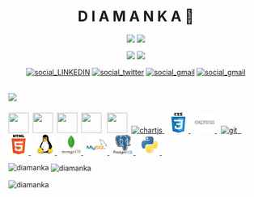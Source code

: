 <h1 align="center">D I A M A N K A 🐼 </h1>
<p align="center">
<img src="https://img.shields.io/badge/Full%20stack-Developper-green?style=for-the-badge&logo=love&logoColor=GREEN">
<img src="https://img.shields.io/badge/software-engineer-ffc300?style=for-the-badge">
<!-- <img src="https://img.shields.io/badge/IN%20SWEET-CONTINENT%20OF%20AFRICA-crimson?style=for-the-badge"> -->
</p>
 <p align="center"> 
  <img src="https://img.shields.io/badge/Visit-count-crimson?style=for-the-badge">
  <img src="https://profile-counter.glitch.me/diamanka-sn/count.svg" />
</p>


<p align="center">
<a href="https://www.linkedin.com/in/Diamanka-sn/"><img src="https://img.shields.io/badge/LINKEDIN-@diamanka-0e76a8?style=for-the-badge&logo=linkedin&logoColor=0e76a8&logoWidth=25" alt="social_LINKEDIN"/></a>
<a href="https://twitter.com/diamanka_sn"><img src="https://img.shields.io/badge/TWITTER-@diamanka_sn-1DA1F2?style=for-the-badge&logo=twitter&logoColor=1DA1F2&logoWidth=25" alt="social_twitter"></a>
<a href="mailto:diamanka1998@gmail.com"><img src="https://img.shields.io/badge/GMAIL-@diamanka-B23121?style=for-the-badge&logo=gmail&logoColor=B23121&logoWidth=25" alt="social_gmail"></a>
 <a href="https://dev.to/diamankasn"><img src="https://img.shields.io/badge/DEV.to-@diamanka-4098a2?style=for-the-badge&logo=dev&logoColor=4098a2&logoWidth=25" alt="social_gmail"></a>
</p>

<h2><img src="https://img.shields.io/badge/Tools-Technologies-ffc300?style=for-the-badge"></h2>
<p><a href="https://www.java.com"><img src="https://img.icons8.com/color/48/000000/java-coffee-cup-logo--v1.png"  width="40" height="40"/></a>&nbsp;
<a href="https://developer.mozilla.org/en-US/docs/Web/JavaScript"><img src="https://img.icons8.com/color/48/000000/javascript--v1.png"  width="40" height="40"/></a>&nbsp;
<a href="https://www.typescriptlang.org/"><img src="https://img.icons8.com/color/48/000000/typescript.png"  width="40" height="40"/></a>&nbsp;
<a><img src="https://angular.io/assets/images/logos/angular/angular.svg" width="40" height="40"/> </a> &nbsp;
<a href="https://nodejs.org/en/"><img src="https://img.icons8.com/color/48/000000/nodejs.png"  width="40" height="40"/></a>&nbsp;
<a href="https://www.chartjs.org" target="_blank"> <img src="https://www.chartjs.org/media/logo-title.svg" alt="chartjs" width="40" height="40"/> </a>&nbsp;
<a href="https://www.w3schools.com/css/" target="_blank"> <img src="https://raw.githubusercontent.com/devicons/devicon/master/icons/css3/css3-original-wordmark.svg" alt="css3" width="40" height="40"/> </a> &nbsp; <a href="https://expressjs.com" target="_blank"> <img src="https://raw.githubusercontent.com/devicons/devicon/master/icons/express/express-original-wordmark.svg" alt="express" width="40" height="40"/> </a> &nbsp;
 <a href="https://git-scm.com/" target="_blank"> <img src="https://www.vectorlogo.zone/logos/git-scm/git-scm-icon.svg" alt="git" width="40" height="40"/> &nbsp;
 <a href="https://www.w3.org/html/" target="_blank"> <img src="https://raw.githubusercontent.com/devicons/devicon/master/icons/html5/html5-original-wordmark.svg" alt="html5" width="40" height="40"/> </a>  &nbsp;
 <a href="https://www.linux.org/" target="_blank"> <img src="https://raw.githubusercontent.com/devicons/devicon/master/icons/linux/linux-original.svg" alt="linux" width="40" height="40"/> </a> &nbsp;
 <a href="https://www.mongodb.com/" target="_blank"> <img src="https://raw.githubusercontent.com/devicons/devicon/master/icons/mongodb/mongodb-original-wordmark.svg" alt="mongodb" width="40" height="40"/> </a> &nbsp; <a href="https://www.mysql.com/" target="_blank"> <img src="https://raw.githubusercontent.com/devicons/devicon/master/icons/mysql/mysql-original-wordmark.svg" alt="mysql" width="40" height="40"/> </a> &nbsp;
  <a href="https://www.postgresql.org" target="_blank"> <img src="https://raw.githubusercontent.com/devicons/devicon/master/icons/postgresql/postgresql-original-wordmark.svg" alt="postgresql" width="40" height="40"/> </a> &nbsp; <a href="https://www.python.org" target="_blank"> <img src="https://raw.githubusercontent.com/devicons/devicon/master/icons/python/python-original.svg" alt="python" width="40" height="40"/> </a> &nbsp;
</p>

<p><img align="left" src="https://github-readme-stats.vercel.app/api/top-langs?username=diamanka-sn&show_icons=true&locale=en&layout=compact" alt="diamanka" /></p>
<p>&nbsp;<img align="center" src="https://github-readme-stats.vercel.app/api?username=diamanka-sn&show_icons=true&locale=en" alt="diamanka" /></p>
<p><img align="center" src="https://github-readme-streak-stats.herokuapp.com/?user=diamanka-sn&" alt="diamanka" /></p>
